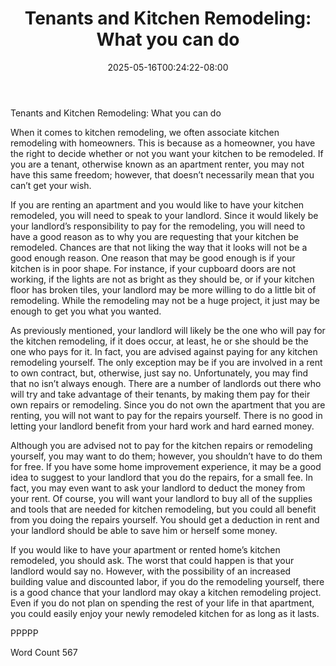 ﻿---
title: "Tenants and Kitchen Remodeling: What you can do"
date: 2025-05-16T00:24:22-08:00
description: "Kitchen Remodeling Tips for Web Success"
featured_image: "/images/Kitchen Remodeling.jpg"
tags: ["Kitchen Remodeling"]
---
Tenants and Kitchen Remodeling: What you can do

When it comes to kitchen remodeling, we often associate kitchen remodeling with homeowners. This is because as a homeowner, you have the right to decide whether or not you want your kitchen to be remodeled.  If you are a tenant, otherwise known as an apartment renter, you may not have this same freedom; however, that doesn’t necessarily mean that you can’t get your wish.

If you are renting an apartment and you would like to have your kitchen remodeled, you will need to speak to your landlord.  Since it would likely be your landlord’s responsibility to pay for the remodeling, you will need to have a good reason as to why you are requesting that your kitchen be remodeled.  Chances are that not liking the way that it looks will not be a good enough reason.  One reason that may be good enough is if your kitchen is in poor shape.  For instance, if your cupboard doors are not working, if the lights are not as bright as they should be, or if your kitchen floor has broken tiles, your landlord may be more willing to do a little bit of remodeling. While the remodeling may not be a huge project, it just may be enough to get you what you wanted.

As previously mentioned, your landlord will likely be the one who will pay for the kitchen remodeling, if it does occur, at least, he or she should be the one who pays for it.  In fact, you are advised against paying for any kitchen remodeling yourself.  The only exception may be if you are involved in a rent to own contract, but, otherwise, just say no.  Unfortunately, you may find that no isn’t always enough. There are a number of landlords out there who will try and take advantage of their tenants, by making them pay for their own repairs or remodeling.  Since you do not own the apartment that you are renting, you will not want to pay for the repairs yourself.  There is no good in letting your landlord benefit from your hard work and hard earned money.

Although you are advised not to pay for the kitchen repairs or remodeling yourself, you may want to do them; however, you shouldn’t have to do them for free.  If you have some home improvement experience, it may be a good idea to suggest to your landlord that you do the repairs, for a small fee. In fact, you may even want to ask your landlord to deduct the money from your rent.  Of course, you will want your landlord to buy all of the supplies and tools that are needed for kitchen remodeling, but you could all benefit from you doing the repairs yourself.  You should get a deduction in rent and your landlord should be able to save him or herself some money.

If you would like to have your apartment or rented home’s kitchen remodeled, you should ask. The worst that could happen is that your landlord would say no.  However, with the possibility of an increased building value and discounted labor, if you do the remodeling yourself, there is a good chance that your landlord may okay a kitchen remodeling project.  Even if you do not plan on spending the rest of your life in that apartment, you could easily enjoy your newly remodeled kitchen for as long as it lasts.  

PPPPP

Word Count 567

